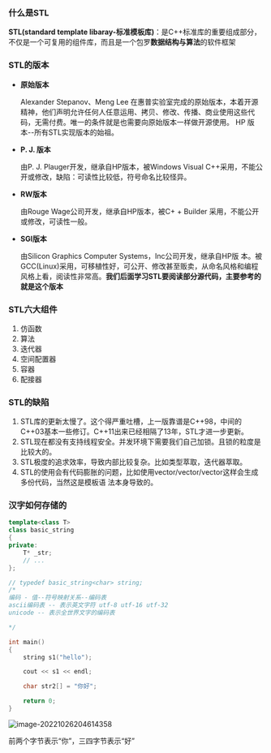 ### 什么是STL

**STL(standard template libaray-标准模板库)**：是C++标准库的重要组成部分，不仅是一个可复用的组件库，而且是一个包罗**数据结构与算法**的软件框架 

### STL的版本

- **原始版本**

  Alexander Stepanov、Meng Lee 在惠普实验室完成的原始版本，本着开源精神，他们声明允许任何人任意运用、拷贝、修改、传播、商业使用这些代码，无需付费。唯一的条件就是也需要向原始版本一样做开源使用。 HP 版本--所有STL实现版本的始祖。

- **P. J. 版本**

  由P. J. Plauger开发，继承自HP版本，被Windows Visual C++采用，不能公开或修改，缺陷：可读性比较低，符号命名比较怪异。

- **RW版本**

  由Rouge Wage公司开发，继承自HP版本，被C+ + Builder 采用，不能公开或修改，可读性一般。

- **SGI版本**

  由Silicon Graphics Computer Systems，Inc公司开发，继承自HP版 本。被GCC(Linux)采用，可移植性好，可公开、修改甚至贩卖，从命名风格和编程 风格上看，阅读性非常高。**我们后面学习STL要阅读部分源代码，主要参考的就是这个版本**  

### STL六大组件

1. 仿函数
2. 算法
3. 迭代器
4. 空间配置器
5. 容器
6. 配接器



### STL的缺陷

1. STL库的更新太慢了。这个得严重吐槽，上一版靠谱是C++98，中间的C++03基本一些修订。C++11出来已经相隔了13年，STL才进一步更新。
2. STL现在都没有支持线程安全。并发环境下需要我们自己加锁。且锁的粒度是比较大的。
3. STL极度的追求效率，导致内部比较复杂。比如类型萃取，迭代器萃取。
4. STL的使用会有代码膨胀的问题，比如使用vector/vector/vector这样会生成多份代码，当然这是模板语
   法本身导致的。  



### 汉字如何存储的

```cpp
template<class T>
class basic_string
{
private:
	T* _str;
	// ...
};

// typedef basic_string<char> string;
/*
编码 - 值--符号映射关系--编码表
ascii编码表 -- 表示英文字符 utf-8 utf-16 utf-32
unicode -- 表示全世界文字的编码表

*/

int main()
{
	string s1("hello");

	cout << s1 << endl;

	char str2[] = "你好";

	return 0;
}

```

![image-20221026204614358](C:\Users\AKANG\Desktop\编程\Image\image-20221026204614358.png)

前两个字节表示“你”，三四字节表示“好”